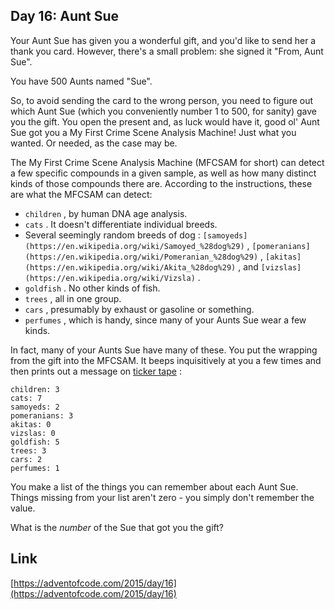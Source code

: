 ## Day 16: Aunt Sue

Your Aunt Sue has given you a wonderful gift, and you'd like to send her a thank you card. However, there's a small problem: she signed it "From, Aunt Sue".

You have 500 Aunts named "Sue".

So, to avoid sending the card to the wrong person, you need to figure out which Aunt Sue (which you conveniently number 1 to 500, for sanity) gave you the gift. You open the present and, as luck would have it, good ol' Aunt Sue got you a My First Crime Scene Analysis Machine! Just what you wanted. Or needed, as the case may be.

The My First Crime Scene Analysis Machine (MFCSAM for short) can detect a few specific compounds in a given sample, as well as how many distinct kinds of those compounds there are. According to the instructions, these are what the MFCSAM can detect:

- `children` , by human DNA age analysis.
- `cats` . It doesn't differentiate individual breeds.
- Several seemingly random breeds of dog : `[samoyeds](https://en.wikipedia.org/wiki/Samoyed_%28dog%29)` , `[pomeranians](https://en.wikipedia.org/wiki/Pomeranian_%28dog%29)` , `[akitas](https://en.wikipedia.org/wiki/Akita_%28dog%29)` , and `[vizslas](https://en.wikipedia.org/wiki/Vizsla)` .
- `goldfish` . No other kinds of fish.
- `trees` , all in one group.
- `cars` , presumably by exhaust or gasoline or something.
- `perfumes` , which is handy, since many of your Aunts Sue wear a few kinds.

In fact, many of your Aunts Sue have many of these. You put the wrapping from the gift into the MFCSAM. It beeps inquisitively at you a few times and then prints out a message on [ticker tape](https://en.wikipedia.org/wiki/Ticker_tape) :

    children: 3
    cats: 7
    samoyeds: 2
    pomeranians: 3
    akitas: 0
    vizslas: 0
    goldfish: 5
    trees: 3
    cars: 2
    perfumes: 1

You make a list of the things you can remember about each Aunt Sue. Things missing from your list aren't zero - you simply don't remember the value.

What is the _number_ of the Sue that got you the gift?

## Link

[https://adventofcode.com/2015/day/16](https://adventofcode.com/2015/day/16)
